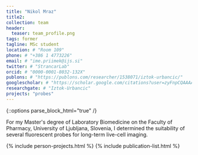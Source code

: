 ```yaml
---
title: "Nikol Mraz"
title2: 
collection: team
header:
  teaser: team_profile.png
tags: former
tagline: MSc student
location: # "Room 109"
phone: # "+386 1 4773226"
email: # "ime.priimek@ijs.si"
twitter: # "StrancarLab"
orcid: # "0000-0001-8032-132X"
publons: # "https://publons.com/researcher/1538071/iztok-urbancic/"
googlescholar: # "https://scholar.google.com/citations?user=zyFnpCQAAAAJ"
researchgate: # "Iztok-Urbancic"
projects: "probes"
---
```


{::options parse_block_html="true" /}

For my Master's degree of Laboratory Biomedicine on the Faculty of Pharmacy, University of Ljubljana, 
Slovenia, I determined the suitability of several fluorescent probes for long-term live-cell imaging.

{% include person-projects.html %}
{% include publication-list.html %}